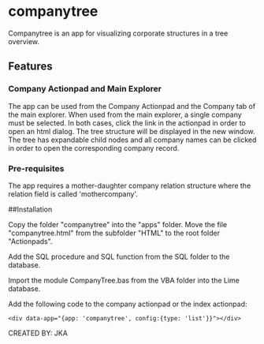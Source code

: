 #  companytree #

Companytree is an app for visualizing corporate structures in a tree overview.

## Features
### Company Actionpad and Main Explorer
The app can be used from the Company Actionpad and the Company tab of the main explorer. When used from the main explorer, a single company must be selected. In both cases, click the link in the actionpad in order to open an html dialog. The tree structure will be displayed in the new window. The tree has expandable child nodes and all company names can be clicked in order to open the corresponding company record.

### Pre-requisites
The app requires a mother-daughter company relation structure where the relation field is called 'mothercompany'.


##Installation

Copy the folder "companytree" into the "apps" folder. Move the file "companytree.html" from the subfolder "HTML" to the root folder "Actionpads". 

Add the SQL procedure and SQL function from the SQL folder to the database.

Import the module CompanyTree.bas from the VBA folder into the Lime database.

Add the following code to the company actionpad or the index actionpad:
    
	<div data-app="{app: 'companytree', config:{type: 'list'}}"></div>

CREATED BY: JKA